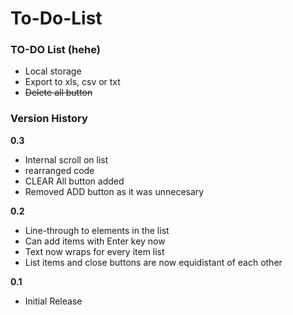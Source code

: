 # To-Do-List

### TO-DO List (hehe)

* Local storage
* Export to xls, csv or txt
* ~~Delete all button~~

### Version History

**0.3**
* Internal scroll on list
* rearranged code
* CLEAR All button added
* Removed ADD button as it was unnecesary

**0.2**
* Line-through to elements in the list
* Can add items with Enter key now
* Text now wraps for every item list
* List items and close buttons are now equidistant of each other

**0.1**

* Initial Release